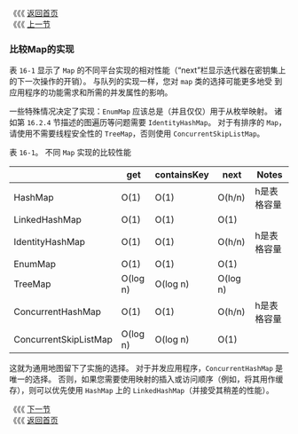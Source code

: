 《《《 [返回首页](../README.md)       <br/>
《《《 [上一节](05_ConcurrentNavigableMap.md)

### 比较Map的实现

表 `16-1` 显示了 `Map` 的不同平台实现的相对性能（“next”栏显示迭代器在密钥集上的下一次操作的开销）。 与队列的实现一样，您对 `map` 类的选择可能更多地受
到应用程序的功能需求和所需的并发属性的影响。

一些特殊情况决定了实现：`EnumMap` 应该总是（并且仅仅）用于从枚举映射。 诸如第 `16.2.4` 节描述的图遍历等问题需要 `IdentityHashMap`。 对于有排序的 
`Map`，请使用不需要线程安全性的 `TreeMap`，否则使用 `ConcurrentSkipListMap`。

表 `16-1`。 不同 `Map` 实现的比较性能

　 |get |containsKey| next |Notes
---|--- |---        |---   |---
HashMap |O(1) |O(1) |O(h/n) |h是表格容量
LinkedHashMap |O(1) |O(1)| O(1)|
IdentityHashMap |O(1) |O(1) |O(h/n) |h是表格容量
EnumMap |O(1) |O(1) |O(1)|
TreeMap |O(log n) |O(log n)| O(log n)|
ConcurrentHashMap |O(1) |O(1) |O(h/n)| h是表格容量
ConcurrentSkipListMap| O(log n)| O(log n)| O(1)|

这就为通用地图留下了实施的选择。 对于并发应用程序，`ConcurrentHashMap` 是唯一的选择。 否则，如果您需要使用映射的插入或访问顺序（例如，将其用作缓存），则可以优先使用 `HashMap` 上的 `LinkedHashMap`（并接受其稍差的性能）。

《《《 [下一节](../ch17/00_The_Collections_Class.md)      <br/>
《《《 [返回首页](../README.md)